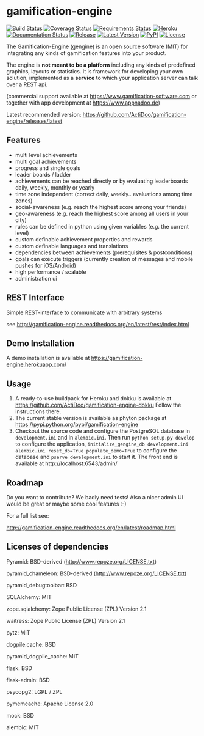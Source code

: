 # gamification-engine
[![Build Status](https://travis-ci.org/ActiDoo/gamification-engine.svg?branch=master)](https://travis-ci.org/ActiDoo/gamification-engine)
[![Coverage Status](https://coveralls.io/repos/github/ActiDoo/gamification-engine/badge.svg?branch=master)](https://coveralls.io/github/ActiDoo/gamification-engine?branch=master)
[![Requirements Status](https://requires.io/github/ActiDoo/gamification-engine/requirements.svg?branch=master)](https://requires.io/github/ActiDoo/gamification-engine/requirements/?branch=master)
[![Heroku](https://heroku-badge.herokuapp.com/?app=gamification-engine&root=admin/)](https://gamification-engine.herokuapp.com)
[![Documentation Status](https://img.shields.io/badge/docs-master-brightgreen.svg?style=flat)](https://readthedocs.org/projects/gamification-engine/?badge=master)
[![Release](https://img.shields.io/github/release/ActiDoo/gamification-engine.svg?style=flat)](https://github.com/ActiDoo/gamification-engine/releases/latest)
[![Latest Version](https://badge.fury.io/py/gamification-engine.svg)](https://pypi.python.org/pypi/gamification-engine/)
[![PyPI](https://img.shields.io/pypi/pyversions/gamification-engine.svg)]()
[![License](http://img.shields.io/:license-mit-green.svg)](https://github.com/ActiDoo/gamification-engine/blob/master/LICENSE)
<!--[![Downloads](https://img.shields.io/pypi/dm/gamification-engine.svg)](https://pypi.python.org/pypi/gamification-engine/)-->

The Gamification-Engine (gengine) is an open source software (MIT) for integrating any kinds of gamification features into your product.

The engine is **not meant to be a platform** including any kinds of predefined graphics, layouts or statistics.
It is framework for developing your own solution, implemented as a **service** to which your application server can talk over a REST api. 

(commercial support available at https://www.gamification-software.com or together with app development at https://www.appnadoo.de)

Latest recommended version: https://github.com/ActiDoo/gamification-engine/releases/latest

## Features

- multi level achievements
- multi goal achievements
- progress and single goals 
- leader boards / ladder
- achievements can be reached directly or by evaluating leaderboards daily, weekly, monthly or yearly
- time zone independent (correct daily, weekly.. evaluations among time zones)
- social-awareness (e.g. reach the highest score among your friends)
- geo-awareness (e.g. reach the highest score among all users in your city)
- rules can be defined in python using given variables (e.g. the current level)
- custom definable achievement properties and rewards
- custom definable languages and translations
- dependencies between achievements (prerequisites & postconditions)
- goals can execute triggers (currently creation of messages and mobile pushes for iOS/Android)
- high performance / scalable
- administration ui

## REST Interface

Simple REST-interface to communicate with arbitrary systems

see http://gamification-engine.readthedocs.org/en/latest/rest/index.html

## Demo Installation

A demo installation is available at https://gamification-engine.herokuapp.com/

## Usage

1. A ready-to-use buildpack for Heroku and dokku is available at https://github.com/ActiDoo/gamification-engine-dokku Follow the instructions there.
2. The current stable version is available as phyton package at https://pypi.python.org/pypi/gamification-engine
3. Checkout the source code and configure the PostgreSQL database in `development.ini` and in `alembic.ini`. Then run `python setup.py develop` to configure the application, `initialize_gengine_db development.ini alembic.ini reset_db=True populate_demo=True` to configure the database and `pserve development.ini` to start it. The front end is available at http://localhost:6543/admin/

## Roadmap

Do you want to contribute? We badly need tests!
Also a nicer admin UI would be great or maybe some cool features :-) 

For a full list see:

http://gamification-engine.readthedocs.org/en/latest/roadmap.html

## Licenses of dependencies

Pyramid: BSD-derived (http://www.repoze.org/LICENSE.txt)

pyramid_chameleon: BSD-derived (http://www.repoze.org/LICENSE.txt)

pyramid_debugtoolbar: BSD

SQLAlchemy: MIT

zope.sqlalchemy: Zope Public License (ZPL) Version 2.1

waitress: Zope Public License (ZPL) Version 2.1

pytz: MIT

dogpile.cache: BSD

pyramid_dogpile_cache: MIT

flask: BSD

flask-admin: BSD

psycopg2: LGPL / ZPL

pymemcache: Apache License 2.0

mock: BSD

alembic: MIT
